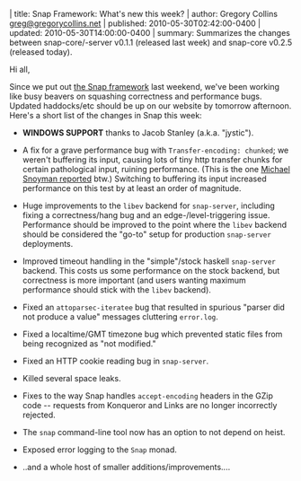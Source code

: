 | title: Snap Framework: What's new this week?
| author: Gregory Collins <greg@gregorycollins.net>
| published: 2010-05-30T02:42:00-0400
| updated: 2010-05-30T14:00:00-0400
| summary: Summarizes the changes between snap-core/-server v0.1.1 (released last week) and snap-core v0.2.5 (released today).

Hi all,

Since we put out [the Snap framework](http://snapframework.com/) last weekend,
we've been working like busy beavers on squashing correctness and performance
bugs.  Updated haddocks/etc should be up on our website by tomorrow
afternoon. Here's a short list of the changes in Snap this week:

 - **WINDOWS SUPPORT** thanks to Jacob Stanley (a.k.a. "jystic").

 - A fix for a grave performance bug with `Transfer-encoding: chunked`; we
   weren't buffering its input, causing lots of tiny http transfer chunks for
   certain pathological input, ruining performance. (This is the one [Michael
   Snoyman reported](http://www.snoyman.com/blog/entry/bigtable-benchmarks/)
   btw.) Switching to buffering its input increased performance on this test by
   at least an order of magnitude.

 - Huge improvements to the `libev` backend for `snap-server`, including fixing
   a correctness/hang bug and an edge-/level-triggering issue. Performance
   should be improved to the point where the `libev` backend should be
   considered the "go-to" setup for production `snap-server` deployments.

 - Improved timeout handling in the "simple"/stock haskell `snap-server`
   backend. This costs us some performance on the stock backend, but
   correctness is more important (and users wanting maximum performance should
   stick with the `libev` backend).

 - Fixed an `attoparsec-iteratee` bug that resulted in spurious "parser did not
   produce a value" messages cluttering `error.log`.

 - Fixed a localtime/GMT timezone bug which prevented static files from being
   recognized as "not modified."

 - Fixed an HTTP cookie reading bug in `snap-server`.

 - Killed several space leaks.

 - Fixes to the way Snap handles `accept-encoding` headers in the GZip code --
   requests from Konqueror and Links are no longer incorrectly rejected.

 - The `snap` command-line tool now has an option to not depend on heist.

 - Exposed error logging to the `Snap` monad.

 - ..and a whole host of smaller additions/improvements....

